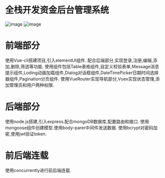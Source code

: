 # 全栈开发资金后台管理系统
 ![image](https://github.com/zaxtseng/node-vue-fund/tree/master/client/screenshots/1.png)
 ![image](https://github.com/zaxtseng/node-vue-fund/tree/master/client/screenshots/2.png)
# 前端部分

使用Vue-cli搭建项目,引入elementUI组件.
配合后端部分,实现登录,注册,编辑,添加,删除,筛选等功能.
使用组件包括Table表格组件,自定义校验表单,Message消息提示组件,Loding动画加载组件,Dialog对话框组件,DateTimePicker日期时间选择器组件,Pagination分页组件.
使用VueRouter实现导航部分,Vuex实现状态管理,添加管理员和用户两种权限.
# 后端部分
使用node.js搭建,引入express.配合mongoDB数据库,配置路由和接口.
使用mongoose组件创建模型.使用body-parer中间件发送数据.
使用bcrypt对密码加密,使用jwt验证token.

# 前后端连载
使用concurrently进行前后端连载.
